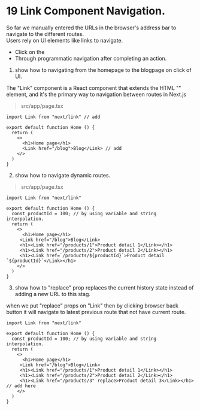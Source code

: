 #  19 Link Component Navigation.   

So far we manually entered the URLs in the browser's address bar to navigate to the different routes.  
Users rely on UI elements like links to navigate.   
 * Click on the  
 * Through programmatic navigation after completing an action.   

1. show how to navigating from the homepage to the blogpage on click of UI.   

The "Link" component is a React component that extends the HTML "<a>" element, and it's the primary way to navigation between routes in Next.js   

>src/app/page.tsx
```tsx 
import Link from "next/link" // add

export default function Home () {
  return (
    <>
      <h1>Home page</h1>
      <Link href="/blog">Blog</Link> // add
    </>
  )
}
```

2. show how to navigate dynamic routes.    
>src/app/page.tsx  
```tsx 
import Link from "next/link"

export default function Home () {
  const productId = 100; // by using variable and string interpolation.   
  return (
    <>
      <h1>Home page</h1>
     <Link href="/blog">Blog</Link>
     <h1><Link href="/products/1">Product detail 1</Link></h1>
     <h1><Link href="/products/2">Product detail 2</Link></h1>
     <h1><Link href=`/products/${productId}`>Product detail `${productId}`</Link></h1>
    </>
  )
}
```

3. show how to "replace" prop replaces the current history state instead of adding a new URL to this stag.  

when we put "replace" props on "Link" then by clicking browser back button it will navigate to latest previous route that not have current route.   

```tsx 
import Link from "next/link"

export default function Home () {
  const productId = 100; // by using variable and string interpolation.   
  return (
    <>
      <h1>Home page</h1>
     <Link href="/blog">Blog</Link>
     <h1><Link href="/products/1">Product detail 1</Link></h1>
     <h1><Link href="/products/2">Product detail 2</Link></h1>
     <h1><Link href="/products/3" replace>Product detail 3</Link></h1> // add here 
    </>
  )
}
```
